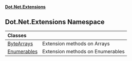 #### [Dot.Net.Extensions](index.md 'index')

## Dot.Net.Extensions Namespace

| Classes | |
| :--- | :--- |
| [ByteArrays](Dot.Net.Extensions.ByteArrays.md 'Dot.Net.Extensions.ByteArrays') | Extension methods on Arrays |
| [Enumerables](Dot.Net.Extensions.Enumerables.md 'Dot.Net.Extensions.Enumerables') | Extension methods on Enumerables |
